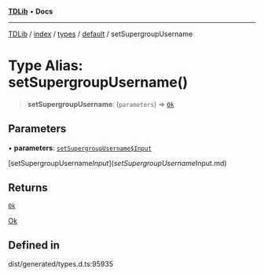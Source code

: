 [**TDLib**](../../../../../../README.md) • **Docs**

***

[TDLib](../../../../../../modules.md) / [index](../../../../../README.md) / [types](../../../README.md) / [default](../README.md) / setSupergroupUsername

# Type Alias: setSupergroupUsername()

> **setSupergroupUsername**: (`parameters`) => [`Ok`](Ok.md)

## Parameters

• **parameters**: [`setSupergroupUsername$Input`](setSupergroupUsername$Input.md)

[setSupergroupUsername$Input](setSupergroupUsername$Input.md)

## Returns

[`Ok`](Ok.md)

[Ok](Ok.md)

## Defined in

dist/generated/types.d.ts:95935
